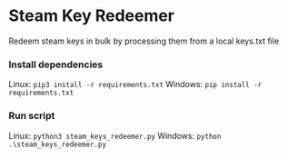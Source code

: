 # Steam Key Redeemer
Redeem steam keys in bulk by processing them from a local keys.txt file

### Install dependencies
Linux: `pip3 install -r requirements.txt` 
Windows: `pip install -r requirements.txt`

### Run script
Linux: `python3 steam_keys_redeemer.py`
Windows: `python .\steam_keys_redeemer.py`
